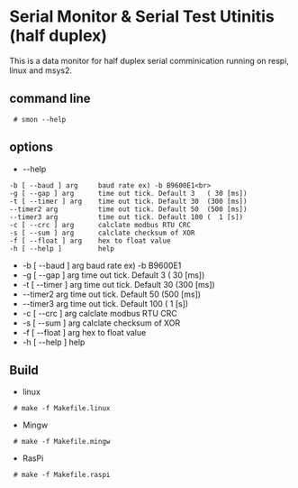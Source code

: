 # Serial Monitor & Serial Test Utinitis (half duplex)

This is a data monitor for half duplex serial comminication running on respi, linux and msys2.

## command line

~~~
 # smon --help
~~~
## options

* --help
~~~
-b [ --baud ] arg     baud rate ex) -b B9600E1<br>
-g [ --gap ] arg      time out tick. Default 3   ( 30 [ms])
-t [ --timer ] arg    time out tick. Default 30  (300 [ms])
--timer2 arg          time out tick. Default 50  (500 [ms])
--timer3 arg          time out tick. Default 100 (  1 [s])
-c [ --crc ] arg      calclate modbus RTU CRC
-s [ --sum ] arg      calclate checksum of XOR
-f [ --float ] arg    hex to float value
-h [ --help ]         help
~~~

* -b [ --baud ] arg     baud rate ex) -b B9600E1
* -g [ --gap ] arg      time out tick. Default 3   ( 30 [ms])
* -t [ --timer ] arg    time out tick. Default 30  (300 [ms])
* --timer2 arg          time out tick. Default 50  (500 [ms])
* --timer3 arg          time out tick. Default 100 (  1 [s])
* -c [ --crc ] arg      calclate modbus RTU CRC<br>
* -s [ --sum ] arg      calclate checksum of XOR<br>
* -f [ --float ] arg    hex to float value<br>
* -h [ --help ]         help<br>

## Build

* linux
~~~
 # make -f Makefile.linux
~~~

* Mingw
~~~
 # make -f Makefile.mingw
~~~

* RasPi
~~~
 # make -f Makefile.raspi
~~~
